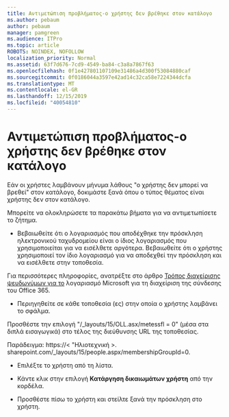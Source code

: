 ```yaml
---
title: Αντιμετώπιση προβλήματος-ο χρήστης δεν βρέθηκε στον κατάλογο
ms.author: pebaum
author: pebaum
manager: pamgreen
ms.audience: ITPro
ms.topic: article
ROBOTS: NOINDEX, NOFOLLOW
localization_priority: Normal
ms.assetid: 63f7d676-7cd9-4549-ba84-c3a8a7867f63
ms.openlocfilehash: 0f1e427801107109e31486a4d300f53084880caf
ms.sourcegitcommit: 0f0186044a3597e42ad14c32ca58e7224344dcfa
ms.translationtype: MT
ms.contentlocale: el-GR
ms.lasthandoff: 12/15/2019
ms.locfileid: "40054810"
---
```

# <a name="troubleshoot-issue---user-not-found-in-directory"></a>Αντιμετώπιση προβλήματος-ο χρήστης δεν βρέθηκε στον κατάλογο

Εάν οι χρήστες λαμβάνουν μήνυμα λάθους "ο χρήστης δεν μπορεί να βρεθεί" στον κατάλογο, δοκιμάστε ξανά όπου ο τύπος θέματος είναι χρήστης δεν στον κατάλογο.

Μπορείτε να ολοκληρώσετε τα παρακάτω βήματα για να αντιμετωπίσετε το ζήτημα.

- Βεβαιωθείτε ότι ο λογαριασμός που αποδέχθηκε την πρόσκληση ηλεκτρονικού ταχυδρομείου είναι ο ίδιος λογαριασμός που χρησιμοποιείται για να εισέλθετε αργότερα. Βεβαιωθείτε ότι ο χρήστης χρησιμοποιεί τον ίδιο λογαριασμό για να αποδεχθεί την πρόσκληση και να εισέλθετε στην τοποθεσία. 

Για περισσότερες πληροφορίες, ανατρέξτε στο άρθρο [Τρόπος διαχείρισης ψευδωνύμων για το</a> λογαριασμό Microsoft για τη διαχείριση της σύνδεσης του Office 365](https://support.microsoft.com/help/12407/microsoft-account-how-to-manage-aliases). 

- Περιηγηθείτε σε κάθε τοποθεσία (ες) στην οποία ο χρήστης λαμβάνει το σφάλμα. 

Προσθέστε την επιλογή "/_layouts/15/OLL.asx/metessfl = 0" (μέσα στα διπλά εισαγωγικά) στο τέλος της διεύθυνσης URL της τοποθεσίας. 

Παράδειγμα: https://< "Ηλιοτεχνική >. sharepoint.com/_layouts/15/people.aspx/membershipGroupId=0.

- Επιλέξτε το χρήστη από τη λίστα.

- Κάντε κλικ στην επιλογή **Κατάργηση δικαιωμάτων χρήστη** από την κορδέλα. 
-  Προσθέστε πίσω το χρήστη και στείλτε ξανά την πρόσκληση στο χρήστη.

